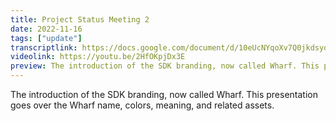 ```yaml
---
title: Project Status Meeting 2
date: 2022-11-16
tags: ["update"]
transcriptlink: https://docs.google.com/document/d/10eUcNYqoXv7Q0jkdsyowefoiQlEjsWGgj3hiCApYFEs/edit?usp=sharing
videolink: https://youtu.be/2HfOKpjDx3E
preview: The introduction of the SDK branding, now called Wharf. This presentation goes over the Wharf name, colors, meaning, and related assets.
---
```


The introduction of the SDK branding, now called Wharf. This presentation goes over the Wharf name, colors, meaning, and related assets.
